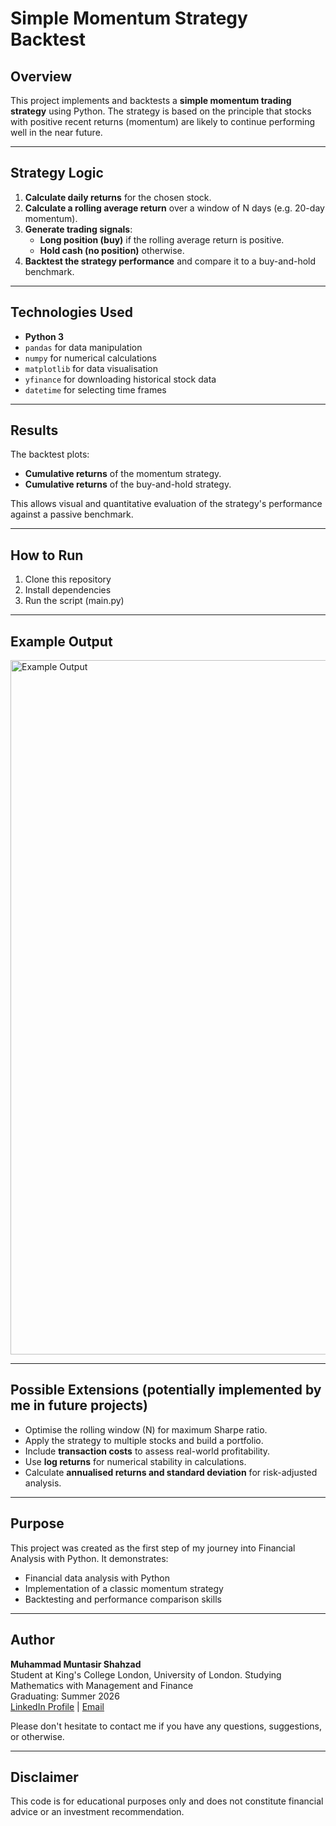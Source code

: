 # Simple Momentum Strategy Backtest

## Overview

This project implements and backtests a **simple momentum trading strategy** using Python. The strategy is based on the principle that stocks with positive recent returns (momentum) are likely to continue performing well in the near future.

---

## Strategy Logic

1. **Calculate daily returns** for the chosen stock.
2. **Calculate a rolling average return** over a window of N days (e.g. 20-day momentum).
3. **Generate trading signals**:
   - **Long position (buy)** if the rolling average return is positive.
   - **Hold cash (no position)** otherwise.
4. **Backtest the strategy performance** and compare it to a buy-and-hold benchmark.

---

## Technologies Used

- **Python 3**
- `pandas` for data manipulation
- `numpy` for numerical calculations
- `matplotlib` for data visualisation
- `yfinance` for downloading historical stock data
- `datetime` for selecting time frames

---

## Results

The backtest plots:

- **Cumulative returns** of the momentum strategy.
- **Cumulative returns** of the buy-and-hold strategy.

This allows visual and quantitative evaluation of the strategy's performance against a passive benchmark.

---

## How to Run

1. Clone this repository
2. Install dependencies
3. Run the script (main.py)

---

## Example Output

<img width="1111" alt="Example Output" src="https://github.com/user-attachments/assets/70bc9f4b-d815-4084-a1e5-c94569079766" />

---

## Possible Extensions (potentially implemented by me in future projects)

- Optimise the rolling window (N) for maximum Sharpe ratio.
- Apply the strategy to multiple stocks and build a portfolio.
- Include **transaction costs** to assess real-world profitability.
- Use **log returns** for numerical stability in calculations.
- Calculate **annualised returns and standard deviation** for risk-adjusted analysis.

---

## Purpose

This project was created as the first step of my journey into Financial Analysis with Python. It demonstrates:

- Financial data analysis with Python
- Implementation of a classic momentum strategy
- Backtesting and performance comparison skills

---

## Author

**Muhammad Muntasir Shahzad**  
Student at King's College London, University of London. Studying Mathematics with Management and Finance   
Graduating: Summer 2026  
[LinkedIn Profile](www.linkedin.com/in/muntasir-shahzad) | [Email](muntasir.s.2004@gmail.com)

Please don't hesitate to contact me if you have any questions, suggestions, or otherwise.

---

## Disclaimer

This code is for educational purposes only and does not constitute financial advice or an investment recommendation.

